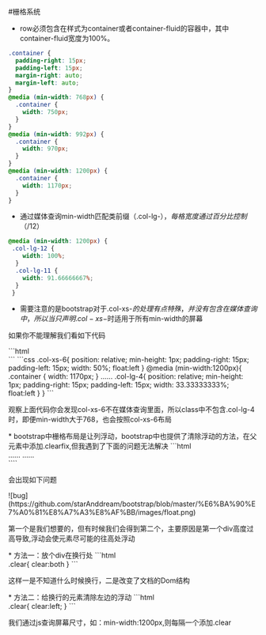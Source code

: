 #栅格系统
* row必须包含在样式为container或者container-fluid的容器中，其中container-fluid宽度为100%。
```css
.container {
  padding-right: 15px;
  padding-left: 15px;
  margin-right: auto;
  margin-left: auto;
}
@media (min-width: 768px) {
  .container {
    width: 750px;
  }
}
@media (min-width: 992px) {
  .container {
    width: 970px;
  }
}
@media (min-width: 1200px) {
  .container {
    width: 1170px;
  }
}
```
* 通过媒体查询min-width匹配类前缀（.col-lg-$），每格宽度通过百分比控制（$/12）
```css
@media (min-width: 1200px) {
 .col-lg-12 {
    width: 100%;
  }
  .col-lg-11 {
    width: 91.66666667%;
  }
 }
 ```
* 需要注意的是bootstrap对于.col-xs-$的处理有点特殊，并没有包含在媒体查询中，所以当只声明.col-xs-$时适用于所有min-width的屏幕
<p>如果你不能理解我们看如下代码</p>
```html
<div class="col-lg-4 col-xs-6"></div>
```
```css
.col-xs-6{
position: relative;
  min-height: 1px;
  padding-right: 15px;
  padding-left: 15px;
  width: 50%;
  float:left
}
@media (min-width:1200px){
.container {
    width: 1170px;
  }
......
.col-lg-4{
 position: relative;
  min-height: 1px;
  padding-right: 15px;
  padding-left: 15px;
  width: 33.33333333%;
  float:left
}
}
```
<p>观察上面代码你会发现col-xs-6不在媒体查询里面，所以class中不包含.col-lg-4时，即便min-width大于768，也会按照col-xs-6布局</p>
* bootstrap中栅格布局是让列浮动，bootstrap中也提供了清除浮动的方法，在父元素中添加.clearfix,但我遇到了下面的问题无法解决
```html
<div class="col-xs-4 col-lg-6"></div>
......
......
<div class="col-xs-4 col-lg-6"></div>
````
<p>会出现如下问题</p>
![bug](https://github.com/starAnddream/bootstrap/blob/master/%E6%BA%90%E7%A0%81%E8%A7%A3%E8%AF%BB/images/float.png)
<p>第一个是我们想要的，但有时候我们会得到第二个，主要原因是第一个div高度过高导致,浮动会使元素尽可能的往高处浮动</p>
* 方法一：放个div在换行处
```html
<div class="clear"></div>
.clear{
clear:both
}
```
<p>这样一是不知道什么时候换行，二是改变了文档的Dom结构</p>
* 方法二：给换行的元素清除左边的浮动
```html
<div class="clear"></div>
.clear{
clear:left;
}
```
<p>我们通过js查询屏幕尺寸，如：min-width:1200px,则每隔一个添加.clear</p>
